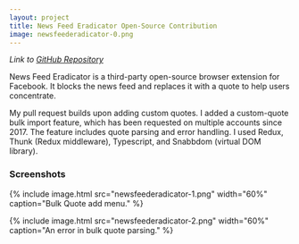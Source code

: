 ```yaml
---
layout: project
title: News Feed Eradicator Open-Source Contribution
image: newsfeederadicator-0.png
---
```


*Link to [GitHub Repository](https://github.com/achen88/newsfeederadicator)* 

News Feed Eradicator is a third-party open-source browser extension for Facebook. It blocks the news feed and replaces it with a quote to help users concentrate.

My pull request builds upon adding custom quotes. I added a custom-quote bulk import feature, which has been requested on multiple accounts since 2017. The feature includes quote parsing and error handling. I used Redux, Thunk (Redux middleware), Typescript, and Snabbdom (virtual DOM library).

### Screenshots
{% include image.html src="newsfeederadicator-1.png" width="60%" caption="Bulk Quote add menu." %}

{% include image.html src="newsfeederadicator-2.png" width="60%" caption="An error in bulk quote parsing." %}

